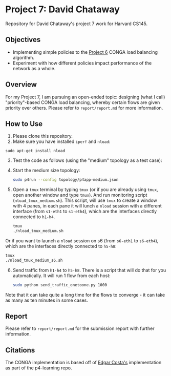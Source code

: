 # Project 7: David Chataway
Repository for David Chataway's project 7 work for Harvard CS145.

## Objectives
- Implementing simple policies to the [Project 6](https://github.com/Harvard-CS145/cs145-21-project6-dchataway) CONGA load balancing algorithm.
- Experiment with how different policies impact performance of the network as a whole.

## Overview
For my Project 7, I am pursuing an open-ended topic: designing (what I call) "priority"-based CONGA load balancing, whereby certain flows are given priority over others. Please refer to `report/report.md` for more information.

## How to Use
1. Please clone this repository.
2. Make sure you have installed `iperf` and `nload`: 
```
sudo apt-get install nload
```
3. Test the code as follows (using the "medium" topology as a test case):

4. Start the medium size topology:

   ```bash
   sudo p4run --config topology/p4app-medium.json
   ```

5. Open a `tmux` terminal by typing `tmux` (or if you are already using `tmux`, open another window and type `tmux`). And run monitoring script (`nload_tmux_medium.sh`). This script, will use `tmux` to create a window
with 4 panes, in each pane it will lunch a `nload` session with a different interface (from `s1-eth1` to `s1-eth4`), which are the interfaces directly connected to `h1-h4`.

   ```bash
   tmux
   ./nload_tmux_medium.sh
   ```
Or if you want to launch a `nload` session on s6 (from `s6-eth1` to `s6-eth4`), which are the interfaces directly connected to `h5-h8`:
   ```bash
   tmux
   ./nload_tmux_medium_s6.sh
   ```

6. Send traffic from `h1-h4` to `h5-h8`. There is a script that will do that for you automatically. It will run 1 flow from each host:

   ```bash
   sudo python send_traffic_onetoone.py 1000
   ```
Note that it can take quite a long time for the flows to converge - it can take as many as ten minutes in some cases.

## Report
Please refer to `report/report.md` for the submission report with further information.

## Citations
The CONGA implementation is based off of [Edgar Costa's](https://github.com/nsg-ethz/p4-learning/tree/master/exercises/10-Congestion_Aware_Load_Balancing/solution) implementation as part of the p4-learning repo.
